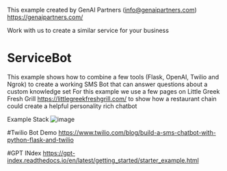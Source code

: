This example created by GenAI Partners (info@genaipartners.com) https://genaipartners.com/

Work with us to create a similar service for your business

# ServiceBot
This example shows how to combine a few tools (Flask, OpenAI, Twilio and Ngrok) to create a working SMS Bot that can answer questions about a custom knowledge set
For this example we use a few pages on Little Greek Fresh Grill https://littlegreekfreshgrill.com/ to show how a restaurant chain could create a helpful personality rich chatbot

Example Stack
![image](https://user-images.githubusercontent.com/6877573/220423839-b7ab4a0a-a916-42b4-a3cf-beae5d437f40.png)


#Twilio Bot Demo
https://www.twilio.com/blog/build-a-sms-chatbot-with-python-flask-and-twilio

#GPT INdex
https://gpt-index.readthedocs.io/en/latest/getting_started/starter_example.html
